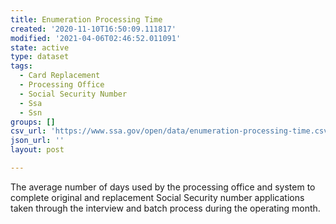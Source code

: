 ```yaml
---
title: Enumeration Processing Time
created: '2020-11-10T16:50:09.111817'
modified: '2021-04-06T02:46:52.011091'
state: active
type: dataset
tags:
  - Card Replacement
  - Processing Office
  - Social Security Number
  - Ssa
  - Ssn
groups: []
csv_url: 'https://www.ssa.gov/open/data/enumeration-processing-time.csv'
json_url: ''
layout: post

---
```

The average number of days used by the processing office and system to complete original and replacement Social Security number applications taken through the interview and batch process during the operating month.
